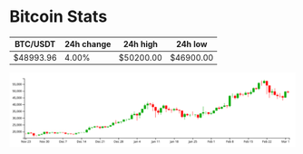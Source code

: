 # Bitcoin Stats

BTC/USDT|24h change|24h high|24h low|
|---|---|---|---|
|$48993.96|4.00%|$50200.00|$46900.00|

<img src="./chart.svg">
